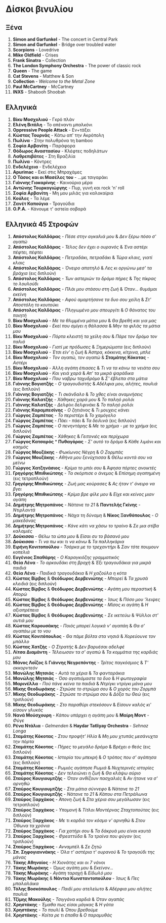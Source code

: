 Δίσκοι βινυλίου
===============

Ξένα
----

1.  **Simon and Garfunkel** - The concert in Central Park
2.  **Simon and Garfunkel** - Bridge over troubled water
3.  **Scorpions** - Lovedrive
4.  **Mike Oldfield** - Crises
5.  **Frank Sinatra** - Collection
6.  **The London Symphony Orchestra** - The power of classic rock
7.  **Queen** - The game
8.  **Cat Stevens** - Matthew & Son
9.  **Collection** - *Welcome to the Metal Zone*
10. **Paul McCartney** - McCartney
11. **INXS** - Shabooh Shoobah

Ελληνικά
--------

1.  **Βίκυ Μοσχολιού** - Γκρό πλάν
2.  **Ελένη Βιτάλη** - Το απέναντι μπαλκόνι
3.  **Oppressive People Attack** - Εν+τάξει
4.  **Κώστας Τουρνάς** - Κάτω απ' την Ακρόπολη
5.  **Πωλίνα** - Στην πολυθρόνα τη bamboo
6.  **Σοφία Αρβανίτη** - Παράφορα
7.  **Θόδωρος Αναστασίου** - Κλέφτες ποδηλάτων
8.  **Λαθρεπιβάτες** - Στη Βραζιλία
9.  **Πωλίνα** - Κόντρες
10. **Ενδελέχεια** - Ενδελέχεια
11. **Apurimac** - Εκεί στις Μπραχάμες
12. **Ο Τάσος και οι Μασέλες του** - ...με τσιγαράκι
13. **Γιάννης Γιοκαρίνης** - Καινούρια μέρα
14. **Αντώνης Τουρκογιώργης** - Πυρ, γυνή και rock 'n' roll
15. **Σοφία Αρβανίτη** - Μη μου μιλάς για καλοκαίρια
16. **Κούλες** - Τα λέμε
17. **Ζανέτ Καπούγια** - Τραγούδια
18. **O.P.A.** - Κάνουμε τ' αστεία σοβαρά

Ελληνικά 45 Στροφών
-------------------

1.  **Απόστολος Καλδάρας** - *Πέσε στην αγκαλιά μου* & *Δεν ξέρω πόσο σ' αγαπώ*
2.  **Απόστολος Καλδάρας** - *Τέλος δεν έχει ο ουρανός* & *Ένα αστέρι πέφτει, πέφτει*
3.  **Απόστολος Καλδάρας** - *Πετραδάκι, πετραδάκι* & *Τώρα κλαις, γιατί κλαις*
4.  **Απόστολος Καλδάρας** - *Όνειρο απατηλό* & *Λες κι οργώνω μεσ' τα βράχια* (εις διπλούν)
5.  **Απόστολος Καλδάρας** - *Των αστεριών το δρόμο πήρες* & *Της πίκρας το λουλούδι*
6.  **Απόστολος Καλδάρας** - *Πλάι μου στάσου στη ζωή* & *Όταν... θυμάμαι εκείνη*
7.  **Απόστολος Καλδάρας** - *Αφού αμαρτήσανε τα δυο σου χείλη* & *Στ' Αποστόλη το κουτούκι*
8.  **Απόστολος Καλδάρας** - *Πληγωμένο μου σπουργίτι* & *Ο θάνατος του ποιητή*
9.  **Βίκυ Μοσχολιού** - *Με τα θλιμμένα μάτια μου* & *Θα βρεθή και για μας*
10. **Βίκυ Μοσχολιού** - *Εκεί που σμίγει η θάλασσα* & *Μην τα φιλάς τα μάτια μου*
11. **Βίκυ Μοσχολιού** - *Πόρτα κλειστή τα χείλη σου* & *Πάρε τον δρόμο τον παλιό*
12. **Βίκυ Μοσχολιού** - *Γιατί με πρόδωσες* & *Ξημερώματα* (εις διπλούν)
13. **Βίκυ Μοσχολιού** - *Έτσι είν' η ζωή* & *Άσπρα, κόκκινα, κίτρινα, μπλε*
14. **Βίκυ Μοσχολιού** - *Τον αγαπώ, τον αγαπώ* & **Σταμάτης Κόκοτας** - *Αστέρι*
15. **Βίκυ Μοσχολιού** - *Άλλη αγάπη έπιασες* & *Τι να τα κάνω τα νειάτα σου*
16. **Βίκυ Μοσχολιού** - *Και γειά χαρά* & *Απ' τα μικρά ψαράδικα*
17. **Βίκυ Μοσχολιού** - *Που ναβρω ταχυδρόμο* & *Σ' έβλεπα στα μάτια*
18. **Γιάννης Βογιατζής** - *Ο τραγουδιστής* & *Αδέλφια μου, αλήτες, πουλιά* (εις διπλούν)
19. **Γιάννης Βογιατζής** - *Τι σκάνδαλο* & *Το χθες είναι αναμνήσεις*
20. **Γιάννης Καλατζής** - *Χάθηκες χαρά μου* & *Το παληό ρολόι*
21. **Γιάννης Καλατζής** - *Δελφίνι δελφινάκι* & *Το παληό ρολόι*
22. **Γιάννης Καραμπεσίνης** - *Ο ζητιάνος* & *Τι μουχεις κάνει*
23. **Γιώργος Ζαμπέτας** - *Το περιστέρι* & *Το χαμόγελο*
24. **Γιώργος Ζαμπέτας** - *Πάει - πάει* & *Τα δειλινά* (εις διπλούν)
25. **Γιώργος Ζαμπέτας** - *Ο πενηντάρης* & *Με το χρήμα - με το χρήμα* (εις διπλούν)
26. **Γιώργος Ζαμπέτας** - *Χάθηκες* & *Γειτονιές και περίχωρα*
27. **Γιώργος Κατσαρός** * **Πυθαγόρας** - *Σ' αυτό το δρόμο* & *Κάθε λιμάνι και καημός*
28. **Γιώργος Μουζάκης** - *Φωκίωνος Νέγρη* & *Ο Ζορμπάς*
29. **Γιώργος Μουζάκης** - *Αθήνα μου ξενύχτισσα* & *Θέλω κοντά σου να μείνω*
30. **Γιώργος Χατζηνάσιος** - *Κρίμα το μπόι σου* & *Άφησα πόρτες ανοικτές*
31. **Γρηγόρης Μπιθικώτσης** - *Τα σκόρπισε ο άνεμος* & *Επίσημη αγαπημένη* (εις τετραπλούν)
32. **Γρηγόρης Μπιθικώτσης** - *Ζωή μας κούρασες* & *Ας ήταν τ' όνειρο να βγει*
33. **Γρηγόρης Μπιθικώτσης** - *Κρίμα βρε φίλε μου* & *Είχε και κείνος μιαν αγάπη*
34. **Δημήτρης Μητροπάνος** - *Νάτανε το 21* & **Παντελής Γκίνης** - *Ντιρλαντά*
35. **Δημήτρης Μητροπάνος** - *Νάχα τη δύναμη* & **Νίκος Ξανθόπουλος** - *Ο μακεδόνας*
36. **Δημήτρης Μητροπάνος** - *Κάνε κάτι να χάσω το τραίνο* & *Σε μια στίβα καλαμιές*
37. **Δούκισσα** - *Θέλω τα ώπα μου* & *Είσαι συ το βάσανό μου*
38. **Δούκισσα** - *Τι να πω και τι να κάνω* & *Τα παλληκάρια*
39. **Ειρήνη Κονιτοπούλου** - *Τσάρκα με το τρεχαντήρι* & *Σαν τότε πουμουν κοπελιά*
40. **Ευγένιος Σπαθάρης** - *Ο Καραγκιόζης γραμματικός*
41. **Θεία Λένα** - *Το αρκουδάκι στη βροχή* & *Έξι τραγουδάκια για μικρά παιδιά*
42. **Θεία Λένα** - *Παιδικά τραγουδάκια* & *Η χαζούλα η κότα*
43. **Κώστας Βίρβος** & **Θεόδωρος Δερβενιώτης** - *Μπορεί* & *Τα χρυσά κλειδιά* (εις διπλούν)
44. **Κώστας Βίρβος** & **Θεόδωρος Δερβενιώτης** - *Αγάπη μου περαστική* & *Απορώ*
45. **Κώστας Βίρβος** & **Θεόδωρος Δερβενιώτης** - *Ίσως* & *Πόσο μου 'λειψες*
46. **Κώστας Βίρβος** & **Θεόδωρος Δερβενιώτης** - *Μίσος κι αγάπη* & *Η αξιοπρέπεια*
47. **Κώστας Βίρβος** & **Θεόδωρος Δερβενιώτης** - *Σε ικετεύω* & *Ψύλλοι στ' αυτιά μου*
48. **Κώστας Καρουσάκης** - *Ποιός μπορεί λογικά ν' αγαπάη* & *Θα σ' αγαπάω με το νου*
49. **Κώστας Κονιτόπουλος** - *Θα πάμε βόλτα στα νησιά* & *Χορεύουνε τον μπάλλο*
50. **Κώστας Χατζής** - *Ο Στρατής* & *Δεν βαρυέσαι αδελφέ*
51. **Λίτσα Διαμάντη** - *Τέλειωσαν τα σ' αγαπώ* & *Τα κομμάτια της καρδιάς μου*
52. **Μάνος Λοΐζος** & **Γιάννης Νεγρεπόντης** - *Τρίτος παγκόσμιος* & *Τ' ακκορντεόν*
53. **Μανώλης Μητσιάς** - *Αυτά τα χέρια* & *Τα φανταράκια*
54. **Μανώλης Μητσιάς** - *Όσο αγαπιόμαστε τα δυο* & *Η φωτογραφία*
55. **Μαρινέλλα** - *Πού πάνε κείνα τα παιδιά* & *Ντρίγκι ντρίγκι μάνα μου*
56. **Μίκης Θεοδωράκης** - *Στρώσε το στρώμα σου* & *Ο χορός του Ζορμπά*
57. **Μίκης Θεοδωράκης** - *Στρώσε το στρώμα σου* & *Δόξα τω Θεώ* (εις τριπλούν)
58. **Μίκης Θεοδωράκης** - *Στο παραθύρι στεκόσουν* & *Είσουν καλός κι' είσουν γλυκός*
59. **Νανά Μούσχουρη** - *Κάπου υπάρχει η αγάπη μου* & **Μαίρη Μοντ** - *Φύγε*
60. **Ρένα Ντάλια** - *Gelmenden* & **Haydar Tatliyay Orchestra** - *Sehnaz Longa*
61. **Σταμάτης Κόκοτας** - *Στου προφήτ' Ηλία* & *Μη μου χτυπάς μεσάνυχτα την πόρτα*
62. **Σταμάτης Κόκοτας** - *Πήρες το μεγάλο δρόμο* & *Βρέχει ο θεός* (εις διπλούν)
63. **Σταμάτης Κόκοτας** - *Ιστορία του μπεκρή* & *Ο τρόπος που σ' αγάπησα* (εις διπλούν)
64. **Σταμάτης Κόκοτας** - *Ρωμιός αγάπησε Ρωμιά* & *Νυχτερινές ιστορίες*
65. **Σταμάτης Κόκοτας** - *Δεν τελειώνει η ζωή* & *Θα κλάψω αύριο*
66. **Σταύρος Κουγιουμτζής** - *Όταν ανθίζουν πασχαλιές* & *Αν ήτανε να σ' αρνηθώ*
67. **Σταύρος Κουγιουμτζής** - *Στα μάτια σύννεφο* & *Νάτανε το 21*
68. **Σταύρος Κουγιουμτζής** - *Νάτανε το 21* & *Κάπου στα Πετράλωνα*
69. **Σταύρος Ξαρχάκος** - *Άπονη ζωή* & *Στα χέρια σου μεγάλωσαν* (εις τετραπλούν)
70. **Σταύρος Ξαρχάκος** - *Υπομονή* & *Τίτλοι Μοντέρνας Σταχτοπούτας* (εις διπλούν)
71. **Σταύρος Ξαρχάκος** - *Με τι καρδιά τον κόσμο ν' αρνηθώ* & *Στου Όθωνα τα χρόνια*
72. **Σταύρος Ξαρχάκος** - *Για χατήρι σου* & *Τα δάκρυά μου είναι καυτά*
73. **Σταύρος Ξαρχάκος** - *Φρεαττύδα* & *Τα τραίνα που φύγαν* (εις τριπλούν)
74. **Σταύρος Ξαρχάκος** - *Ανναμπέλ* & *Σε ζητώ*
75. **Σπ. Σηφογιαννάκης** - *Όλα τ' αστέρια τ' ουρανού* & *Το τραγούδι της μάνας*
76. **Τάκης Αθηναίος** - *Η Χιονάτης και οι 7 νάνοι*
77. **Τάκης Μωράκης** - *Όμως αγάπη μου* & *Εκείνον...*
78. **Τάκης Μωράκης** - *Αγάπη ταραχή* & *Είδωλό μου*
79. **Τάκης Μωράκης** & **Νάντια Κωνσταντοπούλου** - *Ίσως* & *Πες μπαλαλάικα*
80. **Τόλης Βοσκόπουλος** - *Παιδί μου ατελείωτο* & *Αδέρφια μου αλήτες πουλιά*
81. **Τζίμης Μακούλης** - *Τσιγγάνα καρδιά* & *Όταν αγαπάς*
82. **Χρηστάκης** - *Έμαθα πως είσαι μάγκας* & *Η γάτα*
83. **Χρηστάκης** - *Το πουλί* & *Όπου βρεθούμε*
84. **Χρηστάκης** - *Κοίτα ρε τι έπαθα* & *Ο παραμυθάς*
